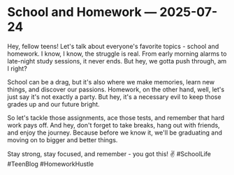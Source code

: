 # School and Homework — 2025-07-24

Hey, fellow teens! Let's talk about everyone's favorite topics - school and homework. I know, I know, the struggle is real. From early morning alarms to late-night study sessions, it never ends. But hey, we gotta push through, am I right?

School can be a drag, but it's also where we make memories, learn new things, and discover our passions. Homework, on the other hand, well, let's just say it's not exactly a party. But hey, it's a necessary evil to keep those grades up and our future bright.

So let's tackle those assignments, ace those tests, and remember that hard work pays off. And hey, don't forget to take breaks, hang out with friends, and enjoy the journey. Because before we know it, we'll be graduating and moving on to bigger and better things.

Stay strong, stay focused, and remember - you got this! ✌️ #SchoolLife #TeenBlog #HomeworkHustle